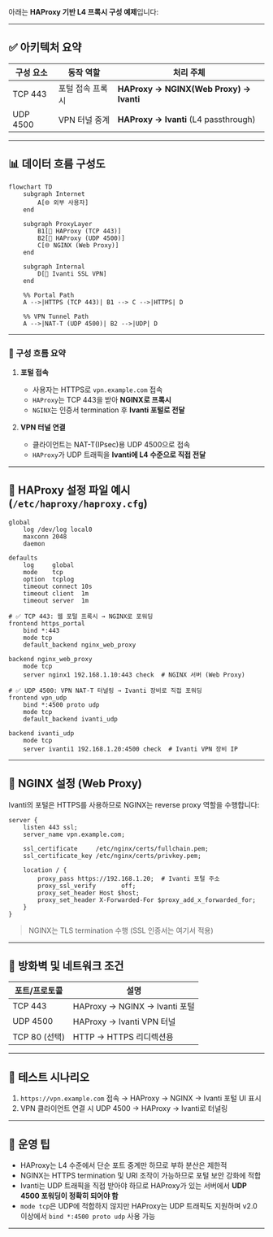 아래는 **HAProxy 기반 L4 프록시 구성 예제**입니다:

---

## ✅ 아키텍처 요약

| 구성 요소    | 동작 역할     | 처리 주체                                   |
| -------- | --------- | --------------------------------------- |
| TCP 443  | 포털 접속 프록시 | **HAProxy → NGINX(Web Proxy) → Ivanti** |
| UDP 4500 | VPN 터널 중계 | **HAProxy → Ivanti** (L4 passthrough)   |

---

## 📊 데이터 흐름 구성도

```mermaid
flowchart TD
    subgraph Internet
        A[🌐 외부 사용자]
    end

    subgraph ProxyLayer
        B1[🔄 HAProxy (TCP 443)]
        B2[🔄 HAProxy (UDP 4500)]
        C[🌐 NGINX (Web Proxy)]
    end

    subgraph Internal
        D[🔐 Ivanti SSL VPN]
    end

    %% Portal Path
    A -->|HTTPS (TCP 443)| B1 --> C -->|HTTPS| D

    %% VPN Tunnel Path
    A -->|NAT-T (UDP 4500)| B2 -->|UDP| D
```

---

### 🧾 구성 흐름 요약

1. **포털 접속**

   * 사용자는 HTTPS로 `vpn.example.com` 접속
   * `HAProxy`는 TCP 443을 받아 **NGINX로 프록시**
   * `NGINX`는 인증서 termination 후 **Ivanti 포털로 전달**

2. **VPN 터널 연결**

   * 클라이언트는 NAT-T(IPsec)용 UDP 4500으로 접속
   * `HAProxy`가 UDP 트래픽을 **Ivanti에 L4 수준으로 직접 전달**

---

## 📁 HAProxy 설정 파일 예시 (`/etc/haproxy/haproxy.cfg`)

```haproxy
global
    log /dev/log local0
    maxconn 2048
    daemon

defaults
    log     global
    mode    tcp
    option  tcplog
    timeout connect 10s
    timeout client  1m
    timeout server  1m

# ✅ TCP 443: 웹 포털 프록시 → NGINX로 포워딩
frontend https_portal
    bind *:443
    mode tcp
    default_backend nginx_web_proxy

backend nginx_web_proxy
    mode tcp
    server nginx1 192.168.1.10:443 check  # NGINX 서버 (Web Proxy)

# ✅ UDP 4500: VPN NAT-T 터널링 → Ivanti 장비로 직접 포워딩
frontend vpn_udp
    bind *:4500 proto udp
    mode tcp
    default_backend ivanti_udp

backend ivanti_udp
    mode tcp
    server ivanti1 192.168.1.20:4500 check  # Ivanti VPN 장비 IP
```

---

## 📁 NGINX 설정 (Web Proxy)

Ivanti의 포털은 HTTPS를 사용하므로 NGINX는 reverse proxy 역할을 수행합니다:

```nginx
server {
    listen 443 ssl;
    server_name vpn.example.com;

    ssl_certificate     /etc/nginx/certs/fullchain.pem;
    ssl_certificate_key /etc/nginx/certs/privkey.pem;

    location / {
        proxy_pass https://192.168.1.20;  # Ivanti 포털 주소
        proxy_ssl_verify       off;
        proxy_set_header Host $host;
        proxy_set_header X-Forwarded-For $proxy_add_x_forwarded_for;
    }
}
```

> NGINX는 TLS termination 수행 (SSL 인증서는 여기서 적용)

---

## 🔐 방화벽 및 네트워크 조건

| 포트/프로토콜     | 설명                          |
| ----------- | --------------------------- |
| TCP 443     | HAProxy → NGINX → Ivanti 포털 |
| UDP 4500    | HAProxy → Ivanti VPN 터널     |
| TCP 80 (선택) | HTTP → HTTPS 리디렉션용          |

---

## 🧪 테스트 시나리오

1. `https://vpn.example.com` 접속 → HAProxy → NGINX → Ivanti 포털 UI 표시
2. VPN 클라이언트 연결 시 UDP 4500 → HAProxy → Ivanti로 터널링

---

## 📌 운영 팁

* HAProxy는 L4 수준에서 단순 포트 중계만 하므로 부하 분산은 제한적
* NGINX는 HTTPS termination 및 URI 조작이 가능하므로 포털 보안 강화에 적합
* Ivanti는 UDP 트래픽을 직접 받아야 하므로 HAProxy가 있는 서버에서 **UDP 4500 포워딩이 정확히 되어야 함**
* `mode tcp`은 UDP에 적합하지 않지만 HAProxy는 UDP 트래픽도 지원하며 v2.0 이상에서 `bind *:4500 proto udp` 사용 가능

---
